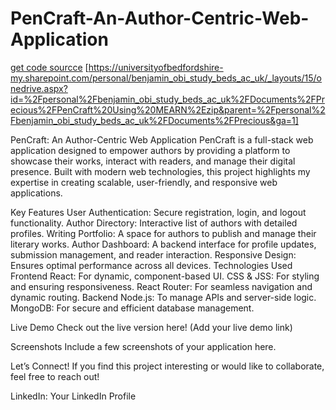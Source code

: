 # PenCraft-An-Author-Centric-Web-Application
[get code sourcce]([url](https://universityofbedfordshire-my.sharepoint.com/personal/benjamin_obi_study_beds_ac_uk/_layouts/15/onedrive.aspx?id=%2Fpersonal%2Fbenjamin_obi_study_beds_ac_uk%2FDocuments%2FPrecious%2FPenCraft%20Using%20MEARN%2Ezip&parent=%2Fpersonal%2Fbenjamin_obi_study_beds_ac_uk%2FDocuments%2FPrecious&ga=1)) [https://universityofbedfordshire-my.sharepoint.com/personal/benjamin_obi_study_beds_ac_uk/_layouts/15/onedrive.aspx?id=%2Fpersonal%2Fbenjamin_obi_study_beds_ac_uk%2FDocuments%2FPrecious%2FPenCraft%20Using%20MEARN%2Ezip&parent=%2Fpersonal%2Fbenjamin_obi_study_beds_ac_uk%2FDocuments%2FPrecious&ga=1]

PenCraft: An Author-Centric Web Application
PenCraft is a full-stack web application designed to empower authors by providing a platform to showcase their works, interact with readers, and manage their digital presence. Built with modern web technologies, this project highlights my expertise in creating scalable, user-friendly, and responsive web applications.

Key Features
User Authentication: Secure registration, login, and logout functionality.
Author Directory: Interactive list of authors with detailed profiles.
Writing Portfolio: A space for authors to publish and manage their literary works.
Author Dashboard: A backend interface for profile updates, submission management, and reader interaction.
Responsive Design: Ensures optimal performance across all devices.
Technologies Used
Frontend
React: For dynamic, component-based UI.
CSS & JSS: For styling and ensuring responsiveness.
React Router: For seamless navigation and dynamic routing.
Backend
Node.js: To manage APIs and server-side logic.
MongoDB: For secure and efficient database management.

Live Demo
Check out the live version here! (Add your live demo link)

Screenshots
Include a few screenshots of your application here.

Let’s Connect!
If you find this project interesting or would like to collaborate, feel free to reach out!

LinkedIn: Your LinkedIn Profile
